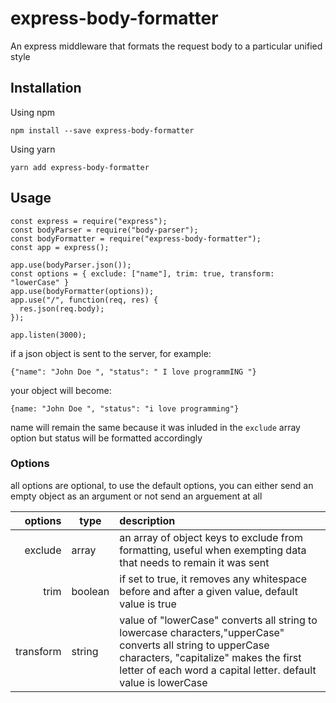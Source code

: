 # express-body-formatter

An express middleware that formats the request body to a particular unified style

## Installation
Using npm

    npm install --save express-body-formatter
Using yarn

    yarn add express-body-formatter

## Usage

    const express = require("express");
    const bodyParser = require("body-parser");
    const bodyFormatter = require("express-body-formatter");
    const app = express();

    app.use(bodyParser.json());
    const options = { exclude: ["name"], trim: true, transform: "lowerCase" }
    app.use(bodyFormatter(options));
    app.use("/", function(req, res) {
      res.json(req.body);
    });

    app.listen(3000);

if a json object is sent to the server, for example:

    {"name": "John Doe ", "status": " I love programmING "}
    
your object will become:

    {name: "John Doe ", "status": "i love programming"}

name will remain the same because it was inluded in the `exclude` array option but status will be formatted accordingly

### Options

all options are optional, to use the default options, you can either send an empty object as an argument or not send an arguement at all


|   options | type    | description                                                                                                                                                                                                              |
| --------: | ------- | :----------------------------------------------------------------------------------------------------------------------------------------------------------------------------------------------------------------------- |
|   exclude | array   | an array of object keys to exclude from formatting, useful when exempting data that needs to remain it was sent                                                                                                          |
|      trim | boolean | if set to true, it removes any whitespace before and after a given value, default value is true                                                                                                                          |
| transform | string  | value of "lowerCase" converts all string to lowercase characters,"upperCase" converts all string to upperCase characters, "capitalize" makes the first letter of each word a capital letter.  default value is lowerCase |

